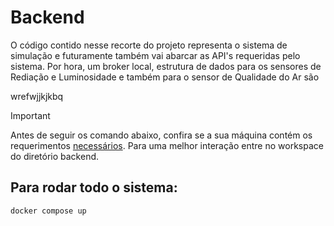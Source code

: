 # Backend

O código contido nesse recorte do projeto representa o sistema de simulação e futuramente também vai abarcar as API's requeridas pelo sistema. Por hora, um broker local, estrutura de dados para os sensores de Rediação e Luminosidade e também para o sensor de Qualidade do Ar são  

wrefwjjkjkbq

> [!IMPORTANT]
> Antes de seguir os comando abaixo, confira se a sua máquina contém os requerimentos [necessários](https://docs.docker.com/desktop/install/ubuntu/). Para uma melhor interação entre no workspace do diretório backend.

## Para rodar todo o sistema:

```bash
docker compose up
```